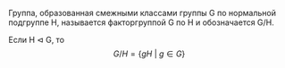 Группа, образованная смежными классами группы G по нормальной подгруппе H, называется факторгруппой G по H и обозначается G/H.

Если H $\lhd$ G, то $$G/H = \{gH\ |\ g\in G\}$$

